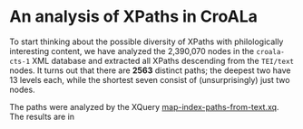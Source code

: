 # An analysis of XPaths in CroALa

To start thinking about the possible diversity of XPaths with philologically interesting content, we have analyzed the 2,390,070 nodes in the `croala-cts-1` XML database and extracted all XPaths descending from the `TEI/text` nodes. It turns out that there are **2563** distinct paths; the deepest two have 13 levels each, while the shortest seven consist of (unsurprisingly) just two nodes.

The paths were analyzed by the XQuery [map-index-paths-from-text.xq](scripts/xq/map-index-paths-from-text.xq). The results are in [](docs/)
